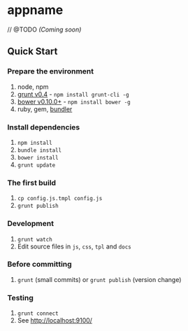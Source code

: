 
# appname

// @TODO
_(Coming soon)_

## Quick Start

### Prepare the environment

1. node, npm
2. [grunt v0.4](http://gruntjs.com/getting-started) - `npm install grunt-cli -g`
3. [bower v0.10.0+](http://bower.io/) - `npm install bower -g`
4. ruby, gem, [bundler](http://gembundler.com/)

### Install dependencies

1. `npm install`
2. `bundle install`
3. `bower install`
4. `grunt update`

### The first build

1. `cp config.js.tmpl config.js`
2. `grunt publish`

### Development

1. `grunt watch`
2. Edit source files in `js`, `css`, `tpl` and `docs`

### Before committing

1. `grunt` (small commits) or `grunt publish` (version change)

### Testing

1. `grunt connect`
2. See [http://localhost:9100/](http://localhost:9001/)

